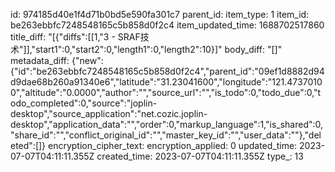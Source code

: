id: 974185d40e1f4d71b0bd5e590fa301c7
parent_id: 
item_type: 1
item_id: be263ebbfc7248548165c5b858d0f2c4
item_updated_time: 1688702517860
title_diff: "[{\"diffs\":[[1,\"3 - SRAF技术\"]],\"start1\":0,\"start2\":0,\"length1\":0,\"length2\":10}]"
body_diff: "[]"
metadata_diff: {"new":{"id":"be263ebbfc7248548165c5b858d0f2c4","parent_id":"09ef1d8882d94d9dae68b260a91340e6","latitude":"31.23041600","longitude":"121.47370100","altitude":"0.0000","author":"","source_url":"","is_todo":0,"todo_due":0,"todo_completed":0,"source":"joplin-desktop","source_application":"net.cozic.joplin-desktop","application_data":"","order":0,"markup_language":1,"is_shared":0,"share_id":"","conflict_original_id":"","master_key_id":"","user_data":""},"deleted":[]}
encryption_cipher_text: 
encryption_applied: 0
updated_time: 2023-07-07T04:11:11.355Z
created_time: 2023-07-07T04:11:11.355Z
type_: 13